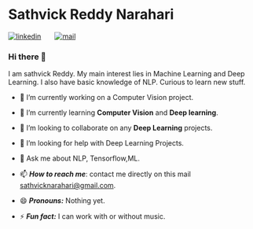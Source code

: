 # Sathvick Reddy Narahari

[![linkedin](https://github.com/arpit-dwivedi/arpit-dwivedi.github.io/blob/master/assets/img/Webp.net-resizeimage.png)](https://www.linkedin.com/in/n-sathvick-reddy/)&nbsp;&nbsp;&nbsp;&nbsp;&nbsp;&nbsp;&nbsp;[![mail](https://github.com/arpit-dwivedi/arpit-dwivedi/blob/master/m1.png)](mailto:sathvicknarahari@gmail.com)

### Hi there 👋

I am sathvick Reddy. My main interest lies in Machine Learning and Deep Learning. I also have basic knowledge of NLP. Curious to learn new stuff.



- 🔭 I’m currently working on a Computer Vision project.

- 🌱 I’m currently learning **Computer Vision** and **Deep learning**.

- 👯 I’m looking to collaborate on any **Deep Learning** projects.

- 🤔 I’m looking for help with Deep Learning Projects.

- 💬 Ask me about NLP, Tensorflow,ML.

- 📫 ***How to reach me***: contact me directly on this mail [sathvicknarahari@gmail.com](mailto:sathvicknarahari@gmail.com).

- 😄 ***Pronouns:*** Nothing yet.

- ⚡ ***Fun fact:*** I can work with or without music.


